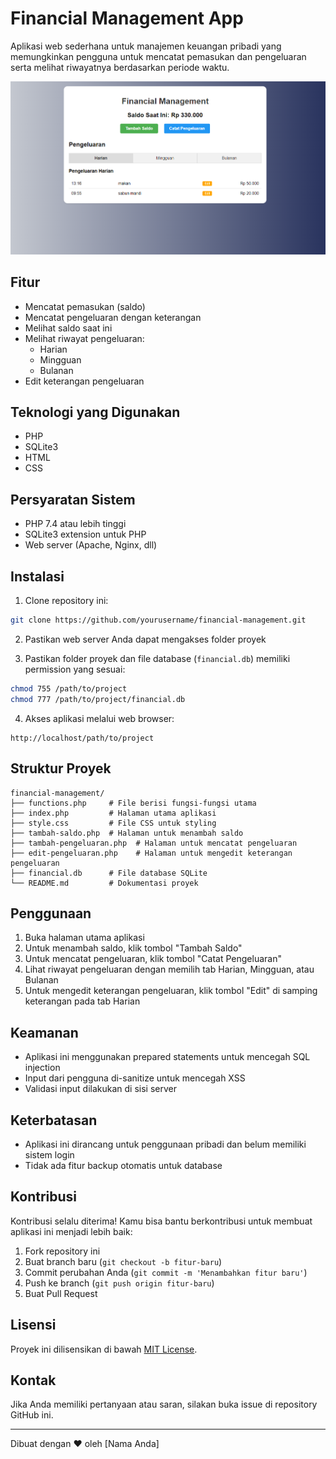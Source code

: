 # Financial Management App

Aplikasi web sederhana untuk manajemen keuangan pribadi yang memungkinkan pengguna untuk mencatat pemasukan dan pengeluaran serta melihat riwayatnya berdasarkan periode waktu.

<img src="Ss.png">

## Fitur

- Mencatat pemasukan (saldo)
- Mencatat pengeluaran dengan keterangan
- Melihat saldo saat ini
- Melihat riwayat pengeluaran:
  - Harian
  - Mingguan
  - Bulanan
- Edit keterangan pengeluaran

## Teknologi yang Digunakan

- PHP
- SQLite3
- HTML
- CSS

## Persyaratan Sistem

- PHP 7.4 atau lebih tinggi
- SQLite3 extension untuk PHP
- Web server (Apache, Nginx, dll)

## Instalasi

1. Clone repository ini:
```bash
git clone https://github.com/yourusername/financial-management.git
```

2. Pastikan web server Anda dapat mengakses folder proyek

3. Pastikan folder proyek dan file database (`financial.db`) memiliki permission yang sesuai:
```bash
chmod 755 /path/to/project
chmod 777 /path/to/project/financial.db
```

4. Akses aplikasi melalui web browser:
```
http://localhost/path/to/project
```

## Struktur Proyek

```
financial-management/
├── functions.php     # File berisi fungsi-fungsi utama
├── index.php         # Halaman utama aplikasi
├── style.css         # File CSS untuk styling
├── tambah-saldo.php  # Halaman untuk menambah saldo
├── tambah-pengeluaran.php  # Halaman untuk mencatat pengeluaran
├── edit-pengeluaran.php    # Halaman untuk mengedit keterangan pengeluaran
├── financial.db      # File database SQLite
└── README.md         # Dokumentasi proyek
```

## Penggunaan

1. Buka halaman utama aplikasi
2. Untuk menambah saldo, klik tombol "Tambah Saldo"
3. Untuk mencatat pengeluaran, klik tombol "Catat Pengeluaran"
4. Lihat riwayat pengeluaran dengan memilih tab Harian, Mingguan, atau Bulanan
5. Untuk mengedit keterangan pengeluaran, klik tombol "Edit" di samping keterangan pada tab Harian

## Keamanan

- Aplikasi ini menggunakan prepared statements untuk mencegah SQL injection
- Input dari pengguna di-sanitize untuk mencegah XSS
- Validasi input dilakukan di sisi server

## Keterbatasan

- Aplikasi ini dirancang untuk penggunaan pribadi dan belum memiliki sistem login
- Tidak ada fitur backup otomatis untuk database


## Kontribusi

Kontribusi selalu diterima! Kamu bisa bantu berkontribusi untuk membuat aplikasi ini menjadi lebih baik:

1. Fork repository ini
2. Buat branch baru (`git checkout -b fitur-baru`)
3. Commit perubahan Anda (`git commit -m 'Menambahkan fitur baru'`)
4. Push ke branch (`git push origin fitur-baru`)
5. Buat Pull Request

## Lisensi

Proyek ini dilisensikan di bawah [MIT License](https://opensource.org/licenses/MIT).

## Kontak

Jika Anda memiliki pertanyaan atau saran, silakan buka issue di repository GitHub ini.

---

Dibuat dengan ❤️ oleh [Nama Anda]